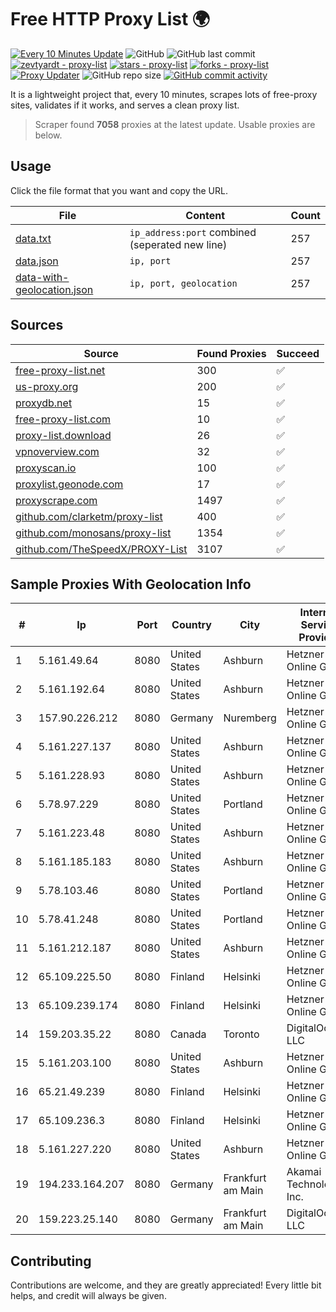 
# Free HTTP Proxy List 🌍

[![Every 10 Minutes Update](https://github.com/mertguvencli/http-proxy-list/actions/workflows/main.yml/badge.svg?branch=main)](https://github.com/mertguvencli/http-proxy-list/actions/workflows/main.yml)
![GitHub](https://img.shields.io/github/license/mertguvencli/http-proxy-list)
![GitHub last commit](https://img.shields.io/github/last-commit/mertguvencli/http-proxy-list)
[![zevtyardt - proxy-list](https://img.shields.io/static/v1?label=zevtyardt&message=proxy-list&color=blue&logo=github)](https://github.com/zevtyardt/proxy-list "Go to GitHub repo")
[![stars - proxy-list](https://img.shields.io/github/stars/zevtyardt/proxy-list?style=social)](https://github.com/zevtyardt/proxy-list)
[![forks - proxy-list](https://img.shields.io/github/forks/zevtyardt/proxy-list?style=social)](https://github.com/zevtyardt/proxy-list)
[![Proxy Updater](https://github.com/zevtyardt/proxy-list/workflows/Proxy%20Updater/badge.svg)](https://github.com/zevtyardt/proxy-list/actions?query=workflow:"Proxy+Updater")
![GitHub repo size](https://img.shields.io/github/repo-size/zevtyardt/proxy-list)
[![GitHub commit activity](https://img.shields.io/github/commit-activity/m/zevtyardt/proxy-list?logo=commits)](https://github.com/zevtyardt/proxy-list/commits/main)

It is a lightweight project that, every 10 minutes, scrapes lots of free-proxy sites, validates if it works, and serves a clean proxy list.

> Scraper found **7058** proxies at the latest update. Usable proxies are below.

## Usage

Click the file format that you want and copy the URL.

|File|Content|Count|
|----|-------|-----|
|[data.txt](https://raw.githubusercontent.com/mertguvencli/http-proxy-list/main/proxy-list/data.txt)|`ip_address:port` combined (seperated new line)|257|
|[data.json](https://raw.githubusercontent.com/mertguvencli/http-proxy-list/main/proxy-list/data.json)|`ip, port`|257|
|[data-with-geolocation.json](https://raw.githubusercontent.com/mertguvencli/http-proxy-list/main/proxy-list/data-with-geolocation.json)|`ip, port, geolocation`|257|

## Sources

|Source|Found Proxies|Succeed|
|------|-------------|-------|
|[free-proxy-list.net](https://free-proxy-list.net)|300|✅|
|[us-proxy.org](https://www.us-proxy.org)|200|✅|
|[proxydb.net](http://proxydb.net)|15|✅|
|[free-proxy-list.com](https://free-proxy-list.com/?page=&port=&type%5B%5D=http&type%5B%5D=https&up_time=0&search=Search)|10|✅|
|[proxy-list.download](https://www.proxy-list.download/HTTP)|26|✅|
|[vpnoverview.com](https://vpnoverview.com/privacy/anonymous-browsing/free-proxy-servers)|32|✅|
|[proxyscan.io](https://www.proxyscan.io)|100|✅|
|[proxylist.geonode.com](https://proxylist.geonode.com/api/proxy-list?limit=300&page=1&sort_by=lastChecked&sort_type=desc&protocols=http,https)|17|✅|
|[proxyscrape.com](https://api.proxyscrape.com/v2/?request=displayproxies&protocol=http&timeout=10000&country=all&ssl=all&anonymity=all)|1497|✅|
|[github.com/clarketm/proxy-list](https://raw.githubusercontent.com/clarketm/proxy-list/master/proxy-list-raw.txt)|400|✅|
|[github.com/monosans/proxy-list](https://raw.githubusercontent.com/monosans/proxy-list/main/proxies/http.txt)|1354|✅|
|[github.com/TheSpeedX/PROXY-List](https://raw.githubusercontent.com/TheSpeedX/PROXY-List/master/http.txt)|3107|✅|


## Sample Proxies With Geolocation Info

|#|Ip|Port|Country|City|Internet Service Provider|
|-|--|----|-------|----|-------------------------|
|1|5.161.49.64|8080|United States|Ashburn|Hetzner Online GmbH|
|2|5.161.192.64|8080|United States|Ashburn|Hetzner Online GmbH|
|3|157.90.226.212|8080|Germany|Nuremberg|Hetzner Online GmbH|
|4|5.161.227.137|8080|United States|Ashburn|Hetzner Online GmbH|
|5|5.161.228.93|8080|United States|Ashburn|Hetzner Online GmbH|
|6|5.78.97.229|8080|United States|Portland|Hetzner Online GmbH|
|7|5.161.223.48|8080|United States|Ashburn|Hetzner Online GmbH|
|8|5.161.185.183|8080|United States|Ashburn|Hetzner Online GmbH|
|9|5.78.103.46|8080|United States|Portland|Hetzner Online GmbH|
|10|5.78.41.248|8080|United States|Portland|Hetzner Online GmbH|
|11|5.161.212.187|8080|United States|Ashburn|Hetzner Online GmbH|
|12|65.109.225.50|8080|Finland|Helsinki|Hetzner Online GmbH|
|13|65.109.239.174|8080|Finland|Helsinki|Hetzner Online GmbH|
|14|159.203.35.22|8080|Canada|Toronto|DigitalOcean, LLC|
|15|5.161.203.100|8080|United States|Ashburn|Hetzner Online GmbH|
|16|65.21.49.239|8080|Finland|Helsinki|Hetzner Online GmbH|
|17|65.109.236.3|8080|Finland|Helsinki|Hetzner Online GmbH|
|18|5.161.227.220|8080|United States|Ashburn|Hetzner Online GmbH|
|19|194.233.164.207|8080|Germany|Frankfurt am Main|Akamai Technologies, Inc.|
|20|159.223.25.140|8080|Germany|Frankfurt am Main|DigitalOcean, LLC|



## Contributing

Contributions are welcome, and they are greatly appreciated! Every
little bit helps, and credit will always be given.

